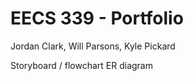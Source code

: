 # EECS 339 - Portfolio

Jordan Clark, Will Parsons, Kyle Pickard

Storyboard / flowchart
ER diagram
